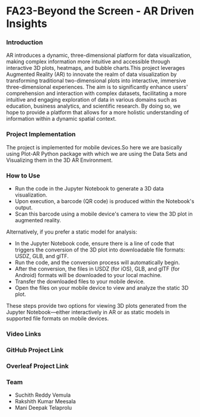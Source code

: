 # FA23-Beyond the Screen - AR Driven Insights

### Introduction
AR introduces a dynamic, three-dimensional platform for data visualization, making complex information more intuitive and accessible through interactive 3D plots, heatmaps, and bubble charts.This project leverages Augmented Reality (AR) to innovate the realm of data visualization by transforming traditional two-dimensional plots into interactive, immersive three-dimensional experiences. The aim is to significantly enhance users' comprehension and interaction with complex datasets, facilitating a more intuitive and engaging exploration of data in various domains such as education, business analytics, and scientific research. By doing so, we hope to provide a platform that allows for a more holistic understanding of information within a dynamic spatial context.

### Project Implementation
The project is implemented for mobile devices.So here we are basically using Plot-AR Python package with which we are using the Data Sets and Visualizing them in the 3D AR Environment. 


### How to Use

- Run the code in the Jupyter Notebook to generate a 3D data visualization.
- Upon execution, a barcode (QR code) is produced within the Notebook's output.
- Scan this barcode using a mobile device's camera to view the 3D plot in augmented reality.

Alternatively, if you prefer a static model for analysis:

- In the Jupyter Notebook code, ensure there is a line of code that triggers the conversion of the 3D plot into downloadable file formats: USDZ, GLB, and glTF.
- Run the code, and the conversion process will automatically begin.
- After the conversion, the files in USDZ (for iOS), GLB, and glTF (for Android) formats will be downloaded to your local machine.
- Transfer the downloaded files to your mobile device.
- Open the files on your mobile device to view and analyze the static 3D plot.

These steps provide two options for viewing 3D plots generated from the Jupyter Notebook—either interactively in AR or as static models in supported file formats on mobile devices.

### Video Links 


### GitHub Project Link


### Overleaf Project Link 



### Team
- Suchith Reddy Vemula
- Rakshith Kumar Meesala
- Mani Deepak Telaprolu
